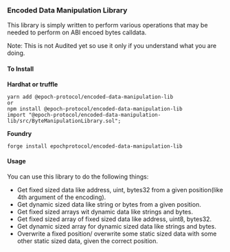 ### Encoded Data Manipulation Library

This library is simply written to perform various operations that may be needed to perform on ABI encoed bytes calldata.

Note: This is not Audited yet so use it only if you understand what you are doing.

#### To Install
<b>Hardhat or truffle</b> </br>
```
yarn add @epoch-protocol/encoded-data-manipulation-lib
or
npm install @epoch-protocol/encoded-data-manipulation-lib
import "@epoch-protocol/encoded-data-manipulation-lib/src/ByteManipulationLibrary.sol";
```
<b> Foundry </b>
```
forge install epochprotocol/encoded-data-manipulation-lib
```

#### Usage
You can use this library to do the following things:
- Get fixed sized data like address, uint, bytes32 from a given position(like 4th argument of the encoding).
- Get dynamic sized data like string or bytes from a given position.
- Get fixed sized arrays wit dynamic data like strings and bytes.
- Get fixed sized array of fixed sized data like address, uint8, bytes32.
- Get dynamic sized array for dynamic sized data like strings and bytes.
- Overwrite a fixed position/ overwrite some static sized data with some other static sized data, given the correct position.

